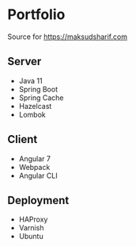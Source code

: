 # Portfolio
Source for https://maksudsharif.com

## Server
- Java 11
- Spring Boot
- Spring Cache
- Hazelcast
- Lombok

## Client
- Angular 7
- Webpack
- Angular CLI

## Deployment
- HAProxy
- Varnish
- Ubuntu
